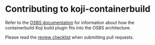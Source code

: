 # Contributing to koji-containerbuild

Refer to the [OSBS documentation][] for information about how the containerbuild
Koji build plugin fits into the OSBS architecture.

Please read the [review checklist][] when submitting pull requests.

[OSBS documentation]: https://osbs.readthedocs.io
[review checklist]: https://osbs.readthedocs.io/en/latest/contributors.html#submitting-changes
